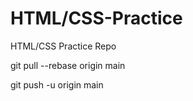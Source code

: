 # HTML/CSS-Practice
HTML/CSS Practice Repo

git pull --rebase origin main

git push -u origin main 
